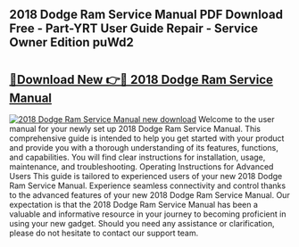 ## 2018 Dodge Ram Service Manual PDF Download Free - Part-YRT User Guide Repair - Service Owner Edition puWd2

# <h2><a href="http://bc32018.oget.top/?id=2018+Dodge+Ram+Service+Manual">🔗Download New 👉🔴 2018 Dodge Ram Service Manual</a></h2>

[![2018 Dodge Ram Service Manual new download](https://i.imgur.com/5g1atiW.png)](http://bc32018.oget.top/?id=2018+Dodge+Ram+Service+Manual)
Welcome to the user manual for your newly set up 2018 Dodge Ram Service Manual. This comprehensive guide is intended to help you get started with your product and provide you with a thorough understanding of its features, functions, and capabilities. You will find clear instructions for installation, usage, maintenance, and troubleshooting. Operating Instructions for Advanced Users This guide is tailored to experienced users of your new 2018 Dodge Ram Service Manual. Experience seamless connectivity and control thanks to the advanced features of your new 2018 Dodge Ram Service Manual. Our expectation is that the 2018 Dodge Ram Service Manual has been a valuable and informative resource in your journey to becoming proficient in using your new gadget. Should you need any assistance or clarification, please do not hesitate to contact our support team.
